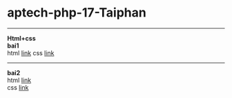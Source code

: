 # aptech-php-17-Taiphan
<hr>
<b>Html+css</b><br>
<b> bai1 </b> <br>
html
<a href = "https://github.com/Taiphan123/Taiphan/blob/master/2-2019-03-01/bai_tap/bai1.html"> link</a>
css
<a href = "https://github.com/Taiphan123/Taiphan/blob/master/2-2019-03-01/bai_tap/bai1.css"> link</a>
<hr>
<b> bai2 </b> <br>
html
<a href = "https://github.com/Taiphan123/Taiphan/blob/master/2-2019-03-01/bai_tap/bai1.html"> link</a> <br>
css
<a href = "https://github.com/Taiphan123/Taiphan/blob/master/2-2019-03-01/bai_tap/bai1.css"> link</a> <br>



